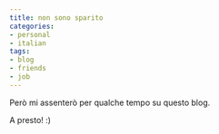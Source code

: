 ```yaml
---
title: non sono sparito
categories:
- personal
- italian
tags:
- blog
- friends
- job
---
```

Però mi assenterò per qualche tempo su questo blog.

A presto! :)

